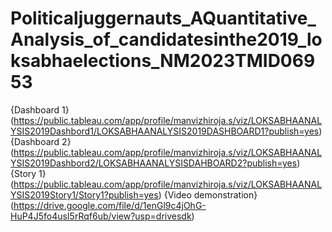 # Politicaljuggernauts_AQuantitative_Analysis_of_candidatesinthe2019_loksabhaelections_NM2023TMID06953
{Dashboard 1} (https://public.tableau.com/app/profile/manvizhiroja.s/viz/LOKSABHAANALYSIS2019Dashbord1/LOKSABHAANALYSIS2019DASHBOARD1?publish=yes)
{Dashboard 2} (https://public.tableau.com/app/profile/manvizhiroja.s/viz/LOKSABHAANALYSIS2019Dashbord2/LOKSABHAANALYSISDAHBOARD2?publish=yes)
{Story 1} (https://public.tableau.com/app/profile/manvizhiroja.s/viz/LOKSABHAANALYSIS2019Story1/Story1?publish=yes) 
{Video demonstration} (https://drive.google.com/file/d/1enGl9c4jOhG-HuP4J5fo4usI5rRqf6ub/view?usp=drivesdk)
